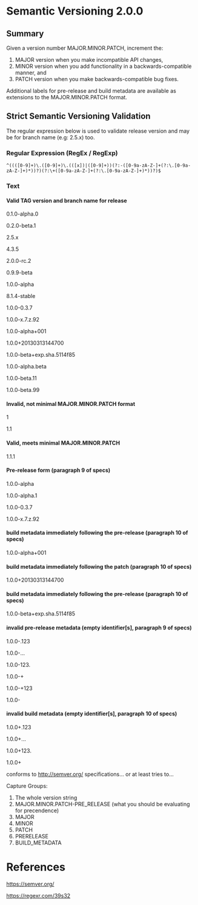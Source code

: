 # Semantic Versioning 2.0.0

## Summary
Given a version number MAJOR.MINOR.PATCH, increment the:

1. MAJOR version when you make incompatible API changes,
2. MINOR version when you add functionality in a backwards-compatible manner, and
3. PATCH version when you make backwards-compatible bug fixes.

Additional labels for pre-release and build metadata are available as extensions to the MAJOR.MINOR.PATCH format.

## Strict Semantic Versioning Validation
The regular expression below is used to validate release version and may be for branch name (e.g: 2.5.x) too.

### Regular Expression (RegEx / RegExp)
```
^((([0-9]+)\.([0-9]+)\.(([x])|([0-9]+))(?:-([0-9a-zA-Z-]+(?:\.[0-9a-zA-Z-]+)*))?)(?:\+([0-9a-zA-Z-]+(?:\.[0-9a-zA-Z-]+)*))?)$ 
 ```

### Text

#### Valid TAG version and branch name for release
0.1.0-alpha.0

0.2.0-beta.1

2.5.x

4.3.5

2.0.0-rc.2

0.9.9-beta

1.0.0-alpha

8.1.4-stable

1.0.0-0.3.7

1.0.0-x.7.z.92

1.0.0-alpha+001

1.0.0+20130313144700

1.0.0-beta+exp.sha.5114f85

1.0.0-alpha.beta

1.0.0-beta.11

1.0.0-beta.99

#### Invalid, not minimal MAJOR.MINOR.PATCH format
1

1.1

#### Valid, meets minimal MAJOR.MINOR.PATCH
1.1.1

#### Pre-release form (paragraph 9 of specs)
1.0.0-alpha

1.0.0-alpha.1

1.0.0-0.3.7

1.0.0-x.7.z.92


#### build metadata immediately following the pre-release  (paragraph 10 of specs) 
1.0.0-alpha+001

#### build metadata immediately following the patch (paragraph 10 of specs)
1.0.0+20130313144700

#### build metadata immediately following the pre-release (paragraph 10 of specs)
1.0.0-beta+exp.sha.5114f85

#### invalid pre-release metadata (empty identifier[s], paragraph 9 of specs)
1.0.0-.123

1.0.0-...

1.0.0-123.

1.0.0-+

1.0.0-+123

1.0.0-

#### invalid build metadata (empty identifier[s], paragraph 10 of specs)
1.0.0+.123

1.0.0+...

1.0.0+123.

1.0.0+

conforms to http://semver.org/ specifications... or at least tries to...


Capture Groups:

1. The whole version string
2. MAJOR.MINOR.PATCH-PRE_RELEASE (what you should be evaluating for precendence)
3. MAJOR
4. MINOR
5. PATCH
6. PRERELEASE
7. BUILD_METADATA


# References

https://semver.org/

https://regexr.com/39s32
